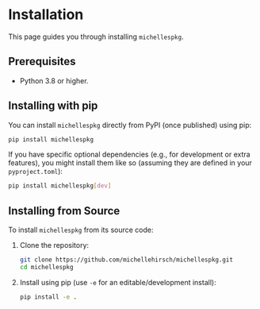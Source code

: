 # Installation

This page guides you through installing `michellespkg`.

## Prerequisites

- Python 3.8 or higher.

## Installing with pip

You can install `michellespkg` directly from PyPI (once published) using pip:

```bash
pip install michellespkg
```

If you have specific optional dependencies (e.g., for development or extra features), you might install them like so (assuming they are defined in your `pyproject.toml`):
```bash
pip install michellespkg[dev]
```

## Installing from Source

To install `michellespkg` from its source code:

1.  Clone the repository:
    ```bash
    git clone https://github.com/michellehirsch/michellespkg.git
    cd michellespkg
    ```
2.  Install using pip (use `-e` for an editable/development install):
    ```bash
    pip install -e .
    ```